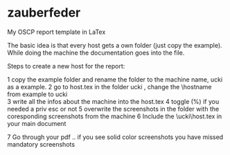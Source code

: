 # zauberfeder
My OSCP report template in LaTex 

The basic idea is that every host gets a own folder (just copy the example).
While doing the machine the documentation goes into the file.

Steps to create a new host for the report:

1 copy the example folder and rename the folder to the machine name, ucki as a example.
2 go to host.tex in the folder ucki , change the \hostname from example to ucki  
3 write all the infos about the machine into the host.tex
4 toggle (%) if you needed a priv esc or not
5 overwrite the screenshots in the folder with the coresponding screenshots from the machine
6 Include the  \ucki\host.tex in your main document

7 Go through your pdf .. if you see solid color screenshots you have missed mandatory screenshots

